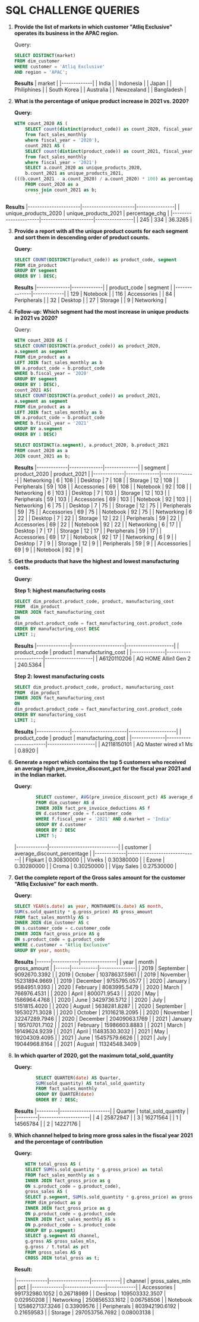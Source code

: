 # SQL CHALLENGE QUERIES

1. **Provide the list of markets in which customer "Atliq Exclusive" operates its business in the APAC region.**

    Query:

    ```sql
    SELECT DISTINCT(market)
    FROM dim_customer
    WHERE customer = 'Atliq Exclusive'
    AND region = 'APAC';
    ```

    **Results**
    | market      |
    |-------------|
    | India       |
    | Indonesia   |
    | Japan       |
    | Philiphines |
    | South Korea |
    | Australia   |
    | Newzealand  |
    | Bangladesh  |

2. **What is the percentage of unique product increase in 2021 vs. 2020?**

    **Query:**

    ```sql
    WITH count_2020 AS (
        SELECT count(distinct(product_code)) as count_2020, fiscal_year
        from fact_sales_monthly
        where fiscal_year = '2020'),
        count_2021 AS (
        SELECT count(distinct(product_code)) as count_2021, fiscal_year
        from fact_sales_monthly
        where fiscal_year = '2021')
        SELECT a.count_2020 as unique_products_2020,
        b.count_2021 as unique_products_2021,
    (((b.count_2021 - a.count_2020) / a.count_2020) * 100) as percentage_chg
        FROM count_2020 as a
        cross join count_2021 as b;
            ```

**Results**
    |----------------------|----------------------|----------------|
    | unique_products_2020 | unique_products_2021 | percentage_chg |
    |----------------------|----------------------|----------------|
    |                  245 |                  334 |        36.3265 |

3. **Provide a report with all the unique product counts for each segment and sort them in descending order of product counts.**

    **Query:**

    ```sql
    SELECT COUNT(DISTINCT(product_code)) as product_code, segment
    FROM dim_product 
    GROUP BY segment
    ORDER BY 1 DESC;
    ```

    **Results**
    |--------------|-------------|
    | product_code | segment     |
    |--------------|-------------|
    |          129 | Notebook    |
    |          116 | Accessories |
    |           84 | Peripherals |
    |           32 | Desktop     |
    |           27 | Storage     |
    |            9 | Networking  |

4. **Follow-up: Which segment had the most increase in unique products in 2021 vs 2020?**

    Query:

    ```sql
    WITH count_2020 AS (
    SELECT COUNT(DISTINCT(a.product_code)) as product_2020,
    a.segment as segment
    FROM dim_product as a
    LEFT JOIN fact_sales_monthly as b
    ON a.product_code = b.product_code
    WHERE b.fiscal_year = '2020'
    GROUP BY segment
    ORDER BY 1 DESC),
    count_2021 AS(
    SELECT COUNT(DISTINCT(a.product_code)) as product_2021,
    a.segment as segment
    FROM dim_product as a
    LEFT JOIN fact_sales_monthly as b
    ON a.product_code = b.product_code
    WHERE b.fiscal_year = '2021'
    GROUP BY a.segment
    ORDER BY 1 DESC)

    SELECT DISTINCT(a.segment), a.product_2020, b.product_2021
    FROM count_2020 as a
    JOIN count_2021 as b;
    ```

    **Results**
    |-------------|--------------|--------------|
    | segment     | product_2020 | product_2021 |
    |-------------|--------------|--------------|
    | Networking  |            6 |          108 |
    | Desktop     |            7 |          108 |
    | Storage     |           12 |          108 |
    | Peripherals |           59 |          108 |
    | Accessories |           69 |          108 |
    | Notebook    |           92 |          108 |
    | Networking  |            6 |          103 |
    | Desktop     |            7 |          103 |
    | Storage     |           12 |          103 |
    | Peripherals |           59 |          103 |
    | Accessories |           69 |          103 |
    | Notebook    |           92 |          103 |
    | Networking  |            6 |           75 |
    | Desktop     |            7 |           75 |
    | Storage     |           12 |           75 |
    | Peripherals |           59 |           75 |
    | Accessories |           69 |           75 |
    | Notebook    |           92 |           75 |
    | Networking  |            6 |           22 |
    | Desktop     |            7 |           22 |
    | Storage     |           12 |           22 |
    | Peripherals |           59 |           22 |
    | Accessories |           69 |           22 |
    | Notebook    |           92 |           22 |
    | Networking  |            6 |           17 |
    | Desktop     |            7 |           17 |
    | Storage     |           12 |           17 |
    | Peripherals |           59 |           17 |
    | Accessories |           69 |           17 |
    | Notebook    |           92 |           17 |
    | Networking  |            6 |            9 |
    | Desktop     |            7 |            9 |
    | Storage     |           12 |            9 |
    | Peripherals |           59 |            9 |
    | Accessories |           69 |            9 |
    | Notebook    |           92 |            9 |

5. **Get the products that have the highest and lowest manufacturing costs.**

    **Query:**

    **Step 1: highest manufacturing costs**

    ```sql
    SELECT dim_product.product_code, product, manufacturing_cost
    FROM  dim_product
    INNER JOIN fact_manufacturing_cost
    ON 
    dim_product.product_code = fact_manufacturing_cost.product_code
    ORDER BY manufacturing_cost DESC
    LIMIT 1;
    ```

    **Results**
    |--------------|----------------------|--------------------|
    | product_code | product              | manufacturing_cost |
    |--------------|----------------------|--------------------|
    | A6120110206  | AQ HOME Allin1 Gen 2 |           240.5364 |
    

    **Step 2: lowest manufacturing costs**

    ```sql
    SELECT dim_product.product_code, product, manufacturing_cost
    FROM  dim_product
    INNER JOIN fact_manufacturing_cost
    ON 
    dim_product.product_code = fact_manufacturing_cost.product_code
    ORDER BY manufacturing_cost
    LIMIT 1;
    ```

    **Results**
    |--------------|-----------------------|--------------------|
    | product_code | product               | manufacturing_cost |
    |--------------|-----------------------|--------------------|
    | A2118150101  | AQ Master wired x1 Ms |             0.8920 |

6. **Generate a report which contains the top 5 customers who received an average high pre_invoice_discount_pct for the fiscal year 2021 and in the Indian market.**

    **Query:**

    ```sql
            SELECT customer, AVG(pre_invoice_discount_pct) AS average_discount_percentage
            FROM dim_customer AS d
            INNER JOIN fact_pre_invoice_deductions AS f
            ON d.customer_code = f.customer_code
            WHERE f.fiscal_year = '2021' AND d.market = 'India'
            GROUP BY d.customer
            ORDER BY 2 DESC
            LIMIT 5;
    ```

    |-------------|-----------------------------|
    | customer    | average_discount_percentage |
    |-------------|-----------------------------|
    | Flipkart    |                  0.30830000 |
    | Viveks      |                  0.30380000 |
    | Ezone       |                  0.30280000 |
    | Croma       |                  0.30250000 |
    | Vijay Sales |                  0.27530000 |

7. **Get the complete report of the Gross sales amount for the customer “Atliq Exclusive” for each month.**

    **Query:**

    ```sql
    SELECT YEAR(s.date) as year, MONTHNAME(s.date) AS month,
    SUM(s.sold_quantity * g.gross_price) AS gross_amount
    FROM fact_sales_monthly AS s
    INNER JOIN dim_customer AS c
    ON s.customer_code = c.customer_code
    INNER JOIN fact_gross_price AS g
    ON s.product_code = g.product_code
    WHERE c.customer = "Atliq Exclusive"
    GROUP BY year, month;
    ```

    **Results**
    |------|-----------|---------------|
    | year | month     | gross_amount  |
    |------|-----------|---------------|
    | 2019 | September |  9092670.3392 |
    | 2019 | October   | 10378637.5961 |
    | 2019 | November  | 15231894.9669 |
    | 2019 | December  |  9755795.0577 |
    | 2020 | January   |  9584951.9393 |
    | 2020 | February  |  8083995.5479 |
    | 2020 | March     |   766976.4531 |
    | 2020 | April     |   800071.9543 |
    | 2020 | May       |  1586964.4768 |
    | 2020 | June      |  3429736.5712 |
    | 2020 | July      |  5151815.4020 |
    | 2020 | August    |  5638281.8287 |
    | 2020 | September | 19530271.3028 |
    | 2020 | October   | 21016218.2095 |
    | 2020 | November  | 32247289.7946 |
    | 2020 | December  | 20409063.1769 |
    | 2021 | January   | 19570701.7102 |
    | 2021 | February  | 15986603.8883 |
    | 2021 | March     | 19149624.9239 |
    | 2021 | April     | 11483530.3032 |
    | 2021 | May       | 19204309.4095 |
    | 2021 | June      | 15457579.6626 |
    | 2021 | July      | 19044968.8164 |
    | 2021 | August    | 11324548.3409 |


8. **In which quarter of 2020, got the maximum total_sold_quantity**

    **Query:**

    ```sql
            SELECT QUARTER(date) AS Quarter, 
            SUM(sold_quantity) AS total_sold_quantity
            FROM fact_sales_monthly
            GROUP BY QUARTER(date)
            ORDER BY 2 DESC;
    ```

    **Results**
    |---------|---------------------|
    | Quarter | total_sold_quantity |
    |---------|---------------------|
    |       4 |            25872947 |
    |       3 |            16271564 |
    |       1 |            14565784 |
    |       2 |            14227176 |

9. **Which channel helped to bring more gross sales in the fiscal year 2021 and the percentage of contribution**

    **Query:**

    ```sql
        WITH total_gross AS (
        SELECT SUM(s.sold_quantity * g.gross_price) as total
        FROM fact_sales_monthly as s
        INNER JOIN fact_gross_price as g
        ON s.product_code = g.product_code),
        gross_sales AS (
        SELECT p.segment, SUM(s.sold_quantity * g.gross_price) as gross
        FROM dim_product as p
        INNER JOIN fact_gross_price as g
        ON p.product_code = g.product_code
        INNER JOIN fact_sales_monthly AS s
        ON p.product_code = s.product_code
        GROUP BY p.segment)
        SELECT g.segment AS channel,
        g.gross AS gross_sales_mln,
        g.gross / t.total as pct
        FROM gross_sales AS g
        CROSS JOIN total_gross as t;
    ```

    **Result:**

    |-------------|-----------------|------------|
    | channel     | gross_sales_mln | pct        |
    |-------------|-----------------|------------|
    | Accessories |  991732980.1052 | 0.26718989 |
    | Desktop     |  109503332.3507 | 0.02950208 |
    | Networking  |  250856533.1612 | 0.06758506 |
    | Notebook    | 1258627137.3246 | 0.33909576 |
    | Peripherals |  803942190.6192 | 0.21659583 |
    | Storage     |  297053756.7692 | 0.08003138 |

